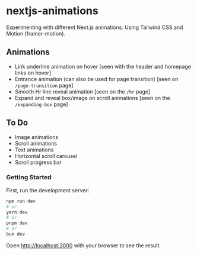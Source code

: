 # nextjs-animations

Experimenting with different Next.js animations. Using Tailwind CSS and Motion (framer-motion).

## Animations

- Link underline animation on hover [seen with the header and homepage links on hover]
- Entrance animation (can also be used for page transition) [seen on `/page-transition` page]
- Smooth Hr line reveal animation [seen on the `/hr` page]
- Expand and reveal box/image on scroll animations [seen on the `/expanding-box` page]

## To Do

- Image animations
- Scroll animations
- Text animations
- Horizontal scroll carousel
- Scroll progress bar

### Getting Started

First, run the development server:

```bash
npm run dev
# or
yarn dev
# or
pnpm dev
# or
bun dev
```

Open [http://localhost:3000](http://localhost:3000) with your browser to see the result.
